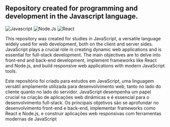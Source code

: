 ## Repository created for programming and development in the Javascript language.
![Javascript](https://shields.io/badge/JavaScript-black?logo=JavaScript&logoColor=25fafe)
![Node.Js](https://shields.io/badge/Node.js-black?logo=Node.js&logoColor=25fafe)
![React](https://shields.io/badge/React-black?logo=React&logoColor=25fafe)

This repository was created for studies in JavaScript, a versatile language widely used for web development, both on the client and server sides. JavaScript plays a crucial role in creating dynamic web applications and is essential for full-stack development. The main objectives are to delve into front-end and back-end development, implement frameworks like React and Node.js, and build responsive web applications with modern JavaScript tools.

Este repositório foi criado para estudos em JavaScript, uma linguagem versátil amplamente utilizada para desenvolvimento web, tanto no lado do cliente quanto no lado do servidor. JavaScript desempenha um papel crucial na criação de aplicações web dinâmicas e é essencial para o desenvolvimento full-stack. Os principais objetivos são se aprofundar no desenvolvimento front-end e back-end, implementar frameworks como React e Node.js, e construir aplicações web responsivas com ferramentas modernas de JavaScript
